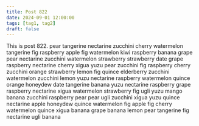 ```yaml
---
title: Post 822
date: 2024-09-01 12:00:00
tags: [tag1, tag2]
draft: false
---
```

This is post 822.
pear
tangerine
nectarine
zucchini
cherry
watermelon
tangerine
fig
raspberry
apple
fig
watermelon
kiwi
raspberry
banana
grape
pear
nectarine
zucchini
watermelon
strawberry
strawberry
date
grape
raspberry
nectarine
cherry
xigua
yuzu
pear
zucchini
fig
raspberry
cherry
zucchini
orange
strawberry
lemon
fig
quince
elderberry
zucchini
watermelon
zucchini
lemon
yuzu
nectarine
raspberry
watermelon
quince
orange
honeydew
date
tangerine
banana
yuzu
nectarine
raspberry
grape
raspberry
nectarine
xigua
watermelon
strawberry
fig
ugli
yuzu
mango
banana
zucchini
raspberry
pear
pear
ugli
zucchini
xigua
yuzu
quince
nectarine
apple
honeydew
quince
watermelon
fig
apple
fig
cherry
watermelon
quince
xigua
banana
grape
banana
lemon
pear
tangerine
fig
nectarine
ugli
banana
